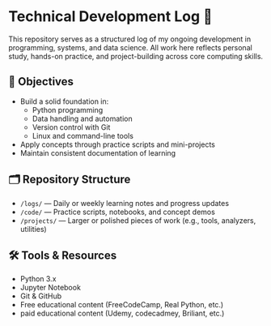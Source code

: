 # Technical Development Log 📘

This repository serves as a structured log of my ongoing development in programming, systems, and data science. All work here reflects personal study, hands-on practice, and project-building across core computing skills.

## 📌 Objectives

- Build a solid foundation in:
  - Python programming
  - Data handling and automation
  - Version control with Git
  - Linux and command-line tools
- Apply concepts through practice scripts and mini-projects
- Maintain consistent documentation of learning

## 🗂️ Repository Structure

- `/logs/` — Daily or weekly learning notes and progress updates
- `/code/` — Practice scripts, notebooks, and concept demos
- `/projects/` — Larger or polished pieces of work (e.g., tools, analyzers, utilities)

## 🛠️ Tools & Resources

- Python 3.x
- Jupyter Notebook
- Git & GitHub
- Free educational content (FreeCodeCamp, Real Python, etc.)
- paid educational content (Udemy, codecadmey, Briliant, etc.)
